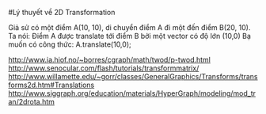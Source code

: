 #Lý thuyết về 2D Transformation 

Giả sử có một điểm A(10, 10), di chuyển điểm A đi một đến điểm B(20, 10). Ta nói:
Điểm A được translate tới điểm B bởi một vector có độ lớn (10,0)
Bạ muốn có công thức:
A.translate(10,0);


http://www.ia.hiof.no/~borres/cgraph/math/twod/p-twod.html
http://www.senocular.com/flash/tutorials/transformmatrix/
http://www.willamette.edu/~gorr/classes/GeneralGraphics/Transforms/transforms2d.htm#Translations
http://www.siggraph.org/education/materials/HyperGraph/modeling/mod_tran/2drota.htm
